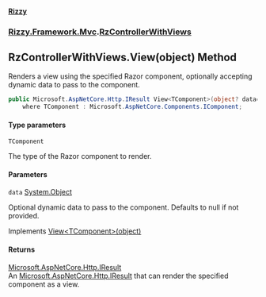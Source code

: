 #### [Rizzy](index 'index')
### [Rizzy.Framework.Mvc](Rizzy.Framework.Mvc 'Rizzy.Framework.Mvc').[RzControllerWithViews](Rizzy.Framework.Mvc.RzControllerWithViews 'Rizzy.Framework.Mvc.RzControllerWithViews')

## RzControllerWithViews.View<TComponent>(object) Method

Renders a view using the specified Razor component, optionally accepting dynamic data to pass to the component.

```csharp
public Microsoft.AspNetCore.Http.IResult View<TComponent>(object? data=null)
    where TComponent : Microsoft.AspNetCore.Components.IComponent;
```
#### Type parameters

<a name='Rizzy.Framework.Mvc.RzControllerWithViews.View_TComponent_(object).TComponent'></a>

`TComponent`

The type of the Razor component to render.
#### Parameters

<a name='Rizzy.Framework.Mvc.RzControllerWithViews.View_TComponent_(object).data'></a>

`data` [System.Object](https://docs.microsoft.com/en-us/dotnet/api/System.Object 'System.Object')

Optional dynamic data to pass to the component. Defaults to null if not provided.

Implements [View&lt;TComponent&gt;(object)](Rizzy.IRizzyService.View_TComponent_(object) 'Rizzy.IRizzyService.View<TComponent>(object)')

#### Returns
[Microsoft.AspNetCore.Http.IResult](https://docs.microsoft.com/en-us/dotnet/api/Microsoft.AspNetCore.Http.IResult 'Microsoft.AspNetCore.Http.IResult')  
An [Microsoft.AspNetCore.Http.IResult](https://docs.microsoft.com/en-us/dotnet/api/Microsoft.AspNetCore.Http.IResult 'Microsoft.AspNetCore.Http.IResult') that can render the specified component as a view.